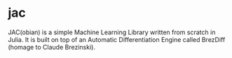 # jac
JAC(obian) is a simple Machine Learning Library written from scratch in Julia. It is built on top of an Automatic Differentiation Engine called BrezDiff (homage to Claude Brezinski).
